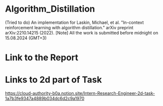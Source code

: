 # Algorithm_Distillation
(Tried to do) An implementation for Laskin, Michael, et al. "In-context reinforcement learning with algorithm distillation." arXiv preprint arXiv:2210.14215 (2022).
[Note] All the work is submitted before midnight on 15.08.2024 (GMT+3)
# Link to the Report


# Links to 2d part of Task
https://cloud-authority-b0a.notion.site/Intern-Research-Engineer-2d-task-1a7b3fe9347a4889b034dc6d2c9a1970
